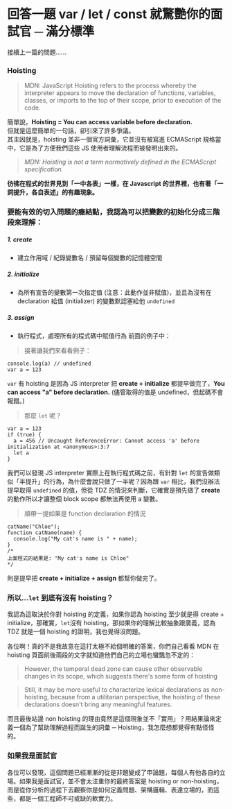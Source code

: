 # 回答一題 var / let / const 就驚艷你的面試官 ─ 滿分標準

接續上一篇的問題......

### Hoisting

> MDN: JavaScript Hoisting refers to the process whereby the interpreter appears to move the declaration of functions, variables, classes, or imports to the top of their scope, prior to execution of the code.

簡單說，**Hoisting = You can access variable before declaration.**<br>
但就是這麼簡單的一句話，卻引來了許多爭議。<br>
其主因就是，hoisting 並非一個官方詞彙，它並沒有被寫進 ECMAScript 規格當中，它是為了方便我們這些 JS 使用者理解流程而被發明出來的。<br>

> _MDN: Hoisting is not a term normatively defined in the ECMAScript specification._

**彷彿在程式的世界見到「一中各表」一樣，在 Javascript 的世界裡，也有著「一詞提升，各自表述」的有趣現象。**

### 要能有效的切入問題的癥結點，我認為可以把變數的初始化分成三階段來理解：

##### 1. create

- 建立作用域 / 紀錄變數名 / 預留每個變數的記憶體空間

##### 2. initialize

- 為所有宣告的變數第一次指定值 (注意：此動作並非賦值)，並且為沒有在 declaration 給值 (initializer) 的變數默認塞給他 `undefined`

##### 3. assign

- 執行程式，處理所有的程式碼中賦值行為
  前面的例子中：

> 接著讓我們來看看例子：

```
console.log(a) // undefined
var a = 123
```

`var` 有 hoisting 是因為 JS interpreter 把 **create + initialize** 都提早做完了，**You can
access "a" before declaration.** (儘管取得的值是 undefined，但起碼不會報錯。)

> 那麼 `let` 呢？

```
var a = 123
if (true) {
  a = 456 // Uncaught ReferenceError: Cannot access 'a' before initialization at <anonymous>:3:7
  let a
}
```

我們可以發現 JS interpreter 實際上在執行程式碼之前，有針對 `let` 的宣告做類似「半提升」的行為，為什麼會說只做了一半呢？因為跟 `var` 相比，我們沒辦法提早取得 `undefined` 的值，但從 TDZ 的情況來判斷，它確實是預先做了 **create** 的動作所以才讓整個 block scope 都無法再使用 a 變數。

> 順帶一提如果是 function declaration 的情況

```
catName("Chloe");
function catName(name) {
  console.log("My cat's name is " + name);
}
/*
上面程式的結果是: "My cat's name is Chloe"
*/
```

則是提早把 **create + initialize + assign** 都幫你做完了。

### 所以...`let` 到底有沒有 hoisting？

我認為這取決於你對 hoisting 的定義，如果你認為 hoisting 至少就是得 create + initialize，那確實，`let`沒有 hoisting，那如果你的理解比較抽象跟廣義，認為 TDZ 就是一個 hoisting 的證明，我也覺得沒問題。

各位啊！真的不是我故意在這打太極不給個明確的答案，你們自己看看 MDN 在 hoisting 頁面前後兩段的文字就知道他們自己的立場也蠻飄忽不定的：

> However, the temporal dead zone can cause other observable changes in its scope, which suggests there's some form of hoisting

> Still, it may be more useful to characterize lexical declarations as non-hoisting, because from a utilitarian perspective, the hoisting of these declarations doesn't bring any meaningful features.

而且最後站邊 non hoisting 的理由竟然是這個現象並不「實用」？用結果論來定義一個為了幫助理解過程而誕生的詞彙 ─ Hoisting，我怎麼想都覺得有點怪怪的。

### 如果我是面試官

各位可以發現，這個問題已經漸漸的從是非題變成了申論題，每個人有他各自的立場。如果我是面試官，並不會太注重你的最終答案是 hoisting or non-hoisting，而是從你分析的過程下去觀察你是如何定義問題、架構邏輯、表達立場的，而這些，都是一個工程師不可或缺的軟實力。
